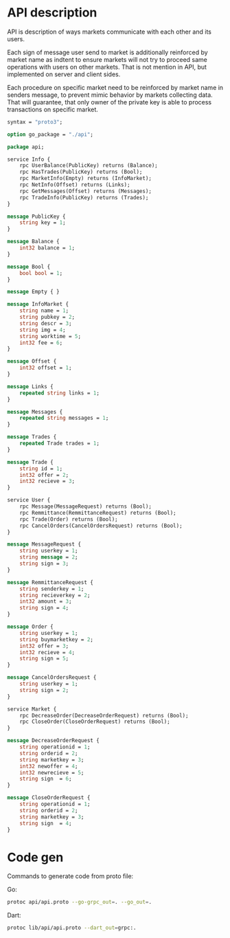 # API description

API is description of ways markets communicate with each other and its users.

Each sign of message user send to market is additionally reinforced by market name as indtent to ensure markets will not try to proceed same operations with users on other markets. That is not mention in API, but implemented on server and client sides. 

Each procedure on specific market need to be reinforced by market name in senders message, to prevent mimic behavior by markets collecting data. That will guarantee, that only owner of the private key is able to process transactions on specific market.


```protobuf
syntax = "proto3";

option go_package = "./api";

package api;

service Info {
    rpc UserBalance(PublicKey) returns (Balance);
    rpc HasTrades(PublicKey) returns (Bool);
    rpc MarketInfo(Empty) returns (InfoMarket);
    rpc NetInfo(Offset) returns (Links);
    rpc GetMessages(Offset) returns (Messages);
    rpc TradeInfo(PublicKey) returns (Trades);
}

message PublicKey {
    string key = 1;
}

message Balance {
    int32 balance = 1;
}

message Bool {
    bool bool = 1;
}

message Empty { }

message InfoMarket {
    string name = 1;
    string pubkey = 2;
    string descr = 3;
    string img = 4;
    string worktime = 5;
    int32 fee = 6;
}

message Offset {
    int32 offset = 1;
}

message Links {
    repeated string links = 1;
}

message Messages {
    repeated string messages = 1;
}

message Trades {
    repeated Trade trades = 1;
}

message Trade {
    string id = 1;
    int32 offer = 2;
    int32 recieve = 3;
}

service User {
    rpc Message(MessageRequest) returns (Bool);
    rpc Remmittance(RemmittanceRequest) returns (Bool);
    rpc Trade(Order) returns (Bool);
    rpc CancelOrders(CancelOrdersRequest) returns (Bool);
}

message MessageRequest {
    string userkey = 1;
    string message = 2;
    string sign = 3;
}

message RemmittanceRequest {
    string senderkey = 1;
    string recieverkey = 2;
    int32 amount = 3;
    string sign = 4;
}

message Order {
    string userkey = 1;
    string buymarketkey = 2;
    int32 offer = 3;
    int32 recieve = 4;
    string sign = 5;
}

message CancelOrdersRequest {
    string userkey = 1;
    string sign = 2;
}

service Market {
    rpc DecreaseOrder(DecreaseOrderRequest) returns (Bool);
    rpc CloseOrder(CloseOrderRequest) returns (Bool);
}

message DecreaseOrderRequest {
    string operationid = 1;
    string orderid = 2;
    string marketkey = 3;
    int32 newoffer = 4;
    int32 newrecieve = 5;
    string sign  = 6;
}

message CloseOrderRequest {
    string operationid = 1;
    string orderid = 2;
    string marketkey = 3;
    string sign  = 4;
}
```

# Code gen

Commands to generate code from proto file:

Go:
```bash
protoc api/api.proto --go-grpc_out=. --go_out=.
```
Dart:
```bash
protoc lib/api/api.proto --dart_out=grpc:.
```